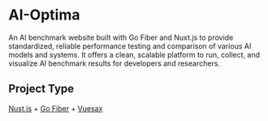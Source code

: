 # AI-Optima
An AI benchmark website built with Go Fiber and Nuxt.js to provide standardized, reliable performance testing and comparison of various AI models and systems. It offers a clean, scalable platform to run, collect, and visualize AI benchmark results for developers and researchers.

## Project Type
[Nust.js](https://nuxt.com/) + [Go Fiber](https://gofiber.io/) + [Vuesax](https://vuesax.com/)